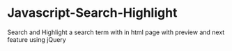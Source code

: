 Javascript-Search-Highlight
===========================

Search and Highlight a search term with in html page with preview and next feature using jQuery
